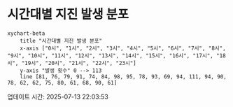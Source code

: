 # 시간대별 지진 발생 분포

```mermaid
xychart-beta
    title "시간대별 지진 발생 분포"
    x-axis ["0시", "1시", "2시", "3시", "4시", "5시", "6시", "7시", "8시", "9시", "10시", "11시", "12시", "13시", "14시", "15시", "16시", "17시", "18시", "19시", "20시", "21시", "22시", "23시"]
    y-axis "발생 횟수" 0 --> 113
    line [81, 76, 79, 91, 74, 84, 98, 95, 78, 93, 69, 94, 111, 94, 90, 78, 62, 62, 75, 80, 61, 68, 90, 61]
```

업데이트 시간: 2025-07-13 22:03:53
